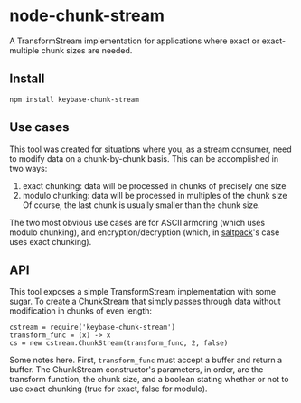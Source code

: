 # node-chunk-stream

A TransformStream implementation for applications where exact or exact-multiple chunk sizes are needed.

## Install

	npm install keybase-chunk-stream

## Use cases

This tool was created for situations where you, as a stream consumer, need to modify data on a chunk-by-chunk basis. This can be accomplished in two ways:
1) exact chunking: data will be processed in chunks of precisely one size
2) modulo chunking: data will be processed in multiples of the chunk size
Of course, the last chunk is usually smaller than the chunk size.

The two most obvious use cases are for ASCII armoring (which uses modulo chunking), and encryption/decryption (which, in [saltpack](https://saltpack.org)'s case uses exact chunking).

## API

This tool exposes a simple TransformStream implementation with some sugar. To create a ChunkStream that simply passes through data without modification in chunks of even length:

	cstream = require('keybase-chunk-stream')
	transform_func = (x) -> x
	cs = new cstream.ChunkStream(transform_func, 2, false)

Some notes here. First, `transform_func` must accept a buffer and return a buffer. The ChunkStream constructor's parameters, in order, are the transform function, the chunk size, and a boolean stating whether or not to use exact chunking (true for exact, false for modulo).
